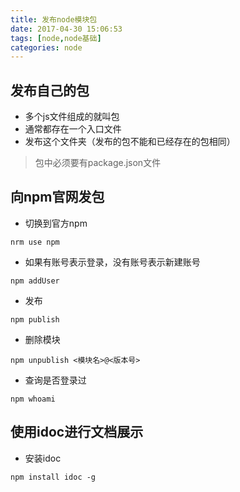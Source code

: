 ```yaml
---
title: 发布node模块包
date: 2017-04-30 15:06:53
tags: [node,node基础]
categories: node
---
```

## 发布自己的包
- 多个js文件组成的就叫包
- 通常都存在一个入口文件
- 发布这个文件夹（发布的包不能和已经存在的包相同）
> 包中必须要有package.json文件

## 向npm官网发包
- 切换到官方npm
<!--more-->
```
nrm use npm
```
- 如果有账号表示登录，没有账号表示新建账号
```
npm addUser
```
- 发布
```
npm publish
```
- 删除模块
```
npm unpublish <模块名>@<版本号>
```
- 查询是否登录过
```
npm whoami
```
## 使用idoc进行文档展示

- 安装idoc
```
npm install idoc -g
```
